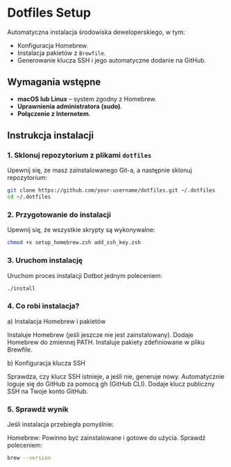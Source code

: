 # Dotfiles Setup

Automatyczna instalacja środowiska deweloperskiego, w tym:
- Konfiguracja Homebrew.
- Instalacja pakietów z `Brewfile`.
- Generowanie klucza SSH i jego automatyczne dodanie na GitHub.

## Wymagania wstępne

- **macOS lub Linux** – system zgodny z Homebrew.
- **Uprawnienia administratora (sudo)**.
- **Połączenie z Internetem**.

## Instrukcja instalacji

### 1. Sklonuj repozytorium z plikami `dotfiles`

Upewnij się, że masz zainstalowanego Git-a, a następnie sklonuj repozytorium:

```bash
git clone https://github.com/your-username/dotfiles.git ~/.dotfiles
cd ~/.dotfiles
```

### 2. Przygotowanie do instalacji

Upewnij się, że wszystkie skrypty są wykonywalne:

```bash
chmod +x setup_homebrew.zsh add_ssh_key.zsh
```

### 3. Uruchom instalację

Uruchom proces instalacji Dotbot jednym poleceniem:

```bash
./install
```

### 4. Co robi instalacja?

a) Instalacja Homebrew i pakietów

Instaluje Homebrew (jeśli jeszcze nie jest zainstalowany).
Dodaje Homebrew do zmiennej PATH.
Instaluje pakiety zdefiniowane w pliku Brewfile.

b) Konfiguracja klucza SSH

Sprawdza, czy klucz SSH istnieje, a jeśli nie, generuje nowy.
Automatycznie loguje się do GitHub za pomocą gh (GitHub CLI).
Dodaje klucz publiczny SSH na Twoje konto GitHub.

### 5. Sprawdź wynik

Jeśli instalacja przebiegła pomyślnie:

Homebrew: Powinno być zainstalowane i gotowe do użycia. Sprawdź poleceniem:

```bash
brew --version
```

